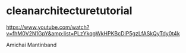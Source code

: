 # cleanarchitecturetutorial
https://www.youtube.com/watch?v=fhM0V2N1GpY&amp;list=PLzYkqgWkHPKBcDIP5gzLfASkQyTdy0t4k

Amichai Mantinband